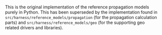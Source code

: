 This is the original implementation of the reference propagation models
purely in Python. 
This has been superseded by the implementation found in 
`src/harness/reference_models/propagation` (for the propagation calculation parts) and `src/harness/reference_models/geo` (for the supporting geo related drivers and libraries).
